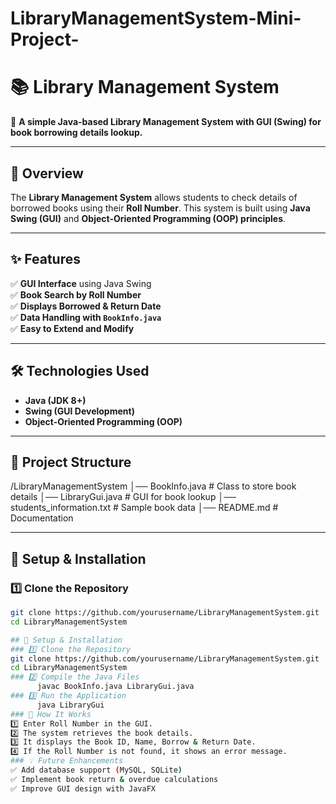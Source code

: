 # LibraryManagementSystem-Mini-Project-
# 📚 Library Management System  

🚀 **A simple Java-based Library Management System with GUI (Swing) for book borrowing details lookup.**  

---

## 🔹 Overview  
The **Library Management System** allows students to check details of borrowed books using their **Roll Number**. This system is built using **Java Swing (GUI)** and **Object-Oriented Programming (OOP) principles**.  

---

## ✨ Features  
✅ **GUI Interface** using Java Swing  
✅ **Book Search by Roll Number**  
✅ **Displays Borrowed & Return Date**  
✅ **Data Handling with `BookInfo.java`**  
✅ **Easy to Extend and Modify**  

---

## 🛠️ Technologies Used  
- **Java (JDK 8+)**  
- **Swing (GUI Development)**  
- **Object-Oriented Programming (OOP)**  

---

## 📂 Project Structure  
/LibraryManagementSystem 
│── BookInfo.java # Class to store book details
│── LibraryGui.java # GUI for book lookup 
│── students_information.txt # Sample book data
│── README.md # Documentation 

---

## 🚀 Setup & Installation  

### 1️⃣ Clone the Repository  
```sh
git clone https://github.com/yourusername/LibraryManagementSystem.git
cd LibraryManagementSystem

## 🚀 Setup & Installation
### 1️⃣ Clone the Repository  
git clone https://github.com/yourusername/LibraryManagementSystem.git
cd LibraryManagementSystem
### 2️⃣ Compile the Java Files
      javac BookInfo.java LibraryGui.java
### 3️⃣ Run the Application
      java LibraryGui
### 📌 How It Works
1️⃣ Enter Roll Number in the GUI.
2️⃣ The system retrieves the book details.
3️⃣ It displays the Book ID, Name, Borrow & Return Date.
4️⃣ If the Roll Number is not found, it shows an error message.
### 💡 Future Enhancements
✅ Add database support (MySQL, SQLite)
✅ Implement book return & overdue calculations
✅ Improve GUI design with JavaFX


